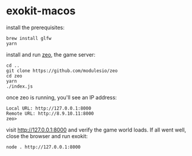 # exokit-macos

install the prerequisites:
```
brew install glfw
yarn
```

install and run [zeo](https://github.com/modulesio/zeo), the game server:
```
cd ..
git clone https://github.com/modulesio/zeo
cd zeo
yarn
./index.js
```

once zeo is running, you'll see an IP address:
```
Local URL: http://127.0.0.1:8000
Remote URL: http://8.9.10.11:8000
zeo>
```

visit http://127.0.0.1:8000 and verify the game world loads.
If all went well, close the browser and run exokit:

```
node . http://127.0.0.1:8000
```

